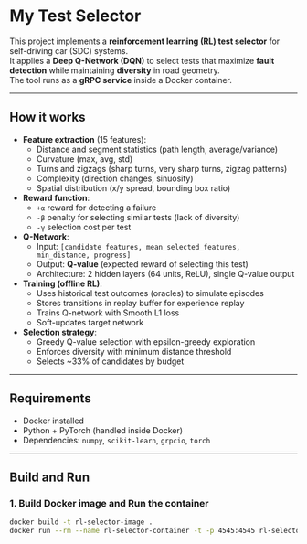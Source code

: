 # My Test Selector

This project implements a **reinforcement learning (RL) test selector** for self-driving car (SDC) systems.  
It applies a **Deep Q-Network (DQN)** to select tests that maximize **fault detection** while maintaining **diversity** in road geometry.  
The tool runs as a **gRPC service** inside a Docker container.

---

## How it works
- **Feature extraction** (15 features):
  - Distance and segment statistics (path length, average/variance)  
  - Curvature (max, avg, std)  
  - Turns and zigzags (sharp turns, very sharp turns, zigzag patterns)  
  - Complexity (direction changes, sinuosity)  
  - Spatial distribution (x/y spread, bounding box ratio)  
- **Reward function**:
  - `+α` reward for detecting a failure  
  - `-β` penalty for selecting similar tests (lack of diversity)  
  - `-γ` selection cost per test  
- **Q-Network**:
  - Input: `[candidate_features, mean_selected_features, min_distance, progress]`  
  - Output: **Q-value** (expected reward of selecting this test)  
  - Architecture: 2 hidden layers (64 units, ReLU), single Q-value output  
- **Training (offline RL)**:
  - Uses historical test outcomes (oracles) to simulate episodes  
  - Stores transitions in replay buffer for experience replay  
  - Trains Q-network with Smooth L1 loss  
  - Soft-updates target network  
- **Selection strategy**:
  - Greedy Q-value selection with epsilon-greedy exploration  
  - Enforces diversity with minimum distance threshold  
  - Selects ~33% of candidates by budget  

---

## Requirements
- Docker installed  
- Python + PyTorch (handled inside Docker)  
- Dependencies: `numpy`, `scikit-learn`, `grpcio`, `torch`  

---

## Build and Run

### 1. Build Docker image and Run the container
```bash
docker build -t rl-selector-image .
docker run --rm --name rl-selector-container -t -p 4545:4545 rl-selector-image -p 4545
```
